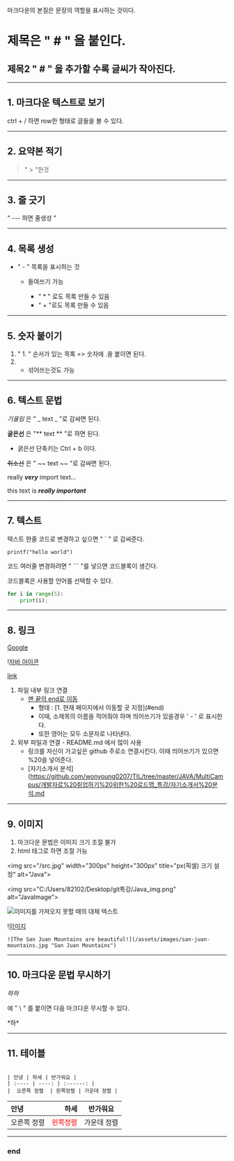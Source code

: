 마크다운의 본질은 문장의 역할을 표시하는 것이다.

# 제목은 " # " 을 붙인다.

## 제목2 " # " 을 추가할 수록 글씨가 작아진다.

---

## 1. 마크다운 텍스트로 보기 

ctrl + / 하면 row한 형태로 글들을 볼 수 있다.

---

## 2. 요약본 적기

> " > "한것

---

## 3. 줄 긋기

" --- 하면 줄생성 "

---

## 4. 목록 생성 

- " - " 목록을 표시하는 것

  - 들여쓰기 가능

    - " \* " 로도 목록 만들 수 있음

    * " + "로도 목록 만들 수 있음

---

## 5. 숫자 붙이기

1. " 1. " 순서가 있는 목록 => 숫자에 .을 붙이면 된다.
2. - 섞어쓰는것도 가능

---

## 6. 텍스트 문법

_기울임_ 은 " _ text _ "로 감싸면 된다.

**굴은선** 은 "** text ** "로 하면 된다.

- 굵은선 단축키는 Ctrl + b 이다. 

~~취소선~~ 은 " ~~ text ~~ "로 감싸면 된다.

really **_very_** import text...

this text is **_really important_**

---

## 7. 텍스트

텍스트 한줄 코드로 변경하고 싶으면 " ` " 로 감싸준다.

`printf("hello world")`

코드 여러줄 변경하려면 " ``` "를 넣으면 코드블록이 생긴다.

코드블록은 사용할 언어를 선택할 수 있다.

```python
for i in range(5):
	print(i);

```

---

## 8. 링크

[Google](http://google.com, "google link")

\![자바 아이콘](https://www.example.com/my%20great%20page)

[link](https://www.example.com/my%20great%20page)

1. 파일 내부 링크 연결
   * [맨 끝의 end로 이동](#end)
     * 형태 : \[1. 현재 페이지에서 이동할 곳 지정](#end)
     * 이때, 소제목의 이름을 적어줘야 하며 띄어쓰기가 있을경우 ' - ' 로 표시한다. 
     * 또한 영어는 모두 소문자로 나타낸다. 
2. 외부 파일과 연결 - README.md 에서 많이 사용
   - 링크를 자신이 가고싶은 github 주로소 연결시킨다. 이때 띄어쓰기가 있으면 %20을 넣어준다. 
   - \[자기소개서 분석](https://github.com/wonyoung0207/TIL/tree/master/JAVA/MultiCampus/개발자로%20취업하기%20위한%20로드맵_특강/자기소개서%20분석.md

---

## 9. 이미지

1. 마크다운 문법은 이미지 크기 조절 불가
2. html 태그로 하면 조절 가능 



\<img src="/src.jpg" width="300px" height="300px" title="px(픽셀) 크기 설정" alt="Java">

\<img src="C:/Users/82102/Desktop/git특강/Java_img.png" alt="JavaImage">

![이미지를 가져오지 못할 때의 대체 텍스트](이미지경로)

\![이미지](./images/imageName.png)

```
![The San Juan Mountains are beautiful!](/assets/images/san-juan-mountains.jpg "San Juan Mountains")
```

---

## 10. 마크다운 문법 무시하기

_하하_

에 " \ " 를 붙이면 다음 마크다운 무시할 수 있다.

\*하\*

---

## 11. 테이블

```

| 안녕 | 하세 | 반가워요 |
| :---- | ----: | :------: |
|  오른쪽 정렬  | 왼쪽정렬 | 가운데 정렬 |
```

| 안녕        |                                    하세 |  반가워요   |
| :---------- | --------------------------------------: | :---------: |
| 오른쪽 정렬 | <span style="color:red">왼쪽정렬</span> | 가운데 정렬 |

---

### end

